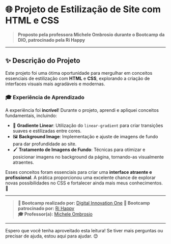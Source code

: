 # 🌐 Projeto de Estilização de Site com HTML e CSS

> **Proposto pela professora Michele Ombrosio durante o Bootcamp da DIO, patrocinado pela Ri Happy**

---

## ✨ Descrição do Projeto

Este projeto foi uma ótima oportunidade para mergulhar em conceitos essenciais de estilização com **HTML** e **CSS**, explorando a criação de interfaces visuais mais agradáveis e modernas. 

### 🎓 Experiência de Aprendizado

A experiência foi **incrível**! Durante o projeto, aprendi e apliquei conceitos fundamentais, incluindo:

- 🎨 **Gradiente Linear**: Utilização do `linear-gradient` para criar transições suaves e estilizadas entre cores.
- 🖼️ **Background Image**: Implementação e ajuste de imagens de fundo para dar profundidade ao site.
- 🖌️ **Tratamento de Imagens de Fundo**: Técnicas para otimizar e posicionar imagens no background da página, tornando-as visualmente atraentes.

Esses conceitos foram essenciais para criar uma **interface atraente e profissional**. A prática proporcionou uma excelente chance de explorar novas possibilidades no CSS e fortalecer ainda mais meus conhecimentos. 🚀

---

> **🔗 Bootcamp realizado por:** [Digital Innovation One](https://web.dio.me/home) 
> **🔗 Bootcamp patrocinado por:** [Ri Happy](https://www.rihappy.com.br)  
> **🎓 Professor(a):** [Michele Ombrosio](https://github.com/micheleambrosio)

---

Espero que você tenha aproveitado esta leitura! Se tiver mais perguntas ou precisar de ajuda, estou aqui para ajudar. 😊

